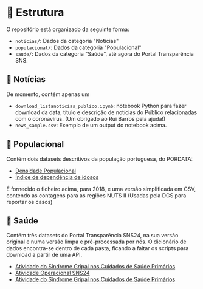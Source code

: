 # 🧱 Estrutura

O repositório está organizado da seguinte forma:
+ `noticias/`: Dados da categoria "Notícias"
+ `populacional/`: Dados da categoria "Populacional"
+ `saude/`: Dados da categoria "Saúde", até agora do Portal Transparência SNS. 

## 📰 Notícias

De momento, contém apenas um 

+ `download_listanoticias_publico.ipynb`: notebook Python para fazer download da data, título e descrição de notícias do Público relacionadas 
com o coronavírus. (Um obrigado ao Rui Barros pela ajuda!)
+ `news_sample.csv`: Exemplo de um output do notebook acima.

## 🧑 Populacional

Contém dois datasets descritivos da população portuguesa, do PORDATA:

- [Densidade Populacional](https://www.pordata.pt/Municipios/Densidade+populacional-452)
- [Índice de dependência de idosos](https://www.pordata.pt/Municipios/%C3%8Dndice+de+depend%C3%AAncia+de+idosos-461)

É fornecido o ficheiro acima, para 2018, e uma versão simplificada em CSV, contendo as contagens para as regiões NUTS II (Usadas pela DGS para reportar os casos)

## 🏥 Saúde

Contém três datasets do Portal Transparência SNS24, na sua versão original e numa versão limpa e pré-processada por nós. O dicionário de dados encontra-se dentro de cada pasta, ficando a faltar os scripts para download a partir de uma API.

- [Atividade do Síndrome Gripal nos Cuidados de Saúde Primários](https://transparencia.sns.gov.pt/explore/dataset/atendimentos-nos-csp-gripe/export/?disjunctive.ars&sort=dia)
- [Atividade Operacional SNS24](https://transparencia.sns.gov.pt/explore/dataset/atividade-operacional-sns-24/table/?sort=periodo)
- [Atividade do Síndrome Gripal nos Cuidados de Saúde Primários](https://transparencia.sns.gov.pt/explore/dataset/atendimentos-nos-csp-gripe/information/?disjunctive.ars&sort=dia)








